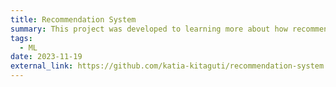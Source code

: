 ```yaml
---
title: Recommendation System
summary: This project was developed to learning more about how recommendation system works.
tags:
  - ML
date: 2023-11-19
external_link: https://github.com/katia-kitaguti/recommendation-system
---
```

